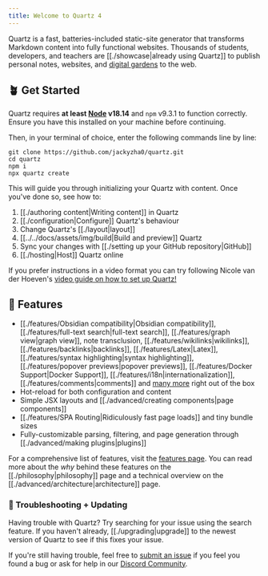 ```yaml
---
title: Welcome to Quartz 4
---
```


Quartz is a fast, batteries-included static-site generator that transforms Markdown content into fully functional websites. Thousands of students, developers, and teachers are [[./showcase|already using Quartz]] to publish personal notes, websites, and [digital gardens](https://jzhao.xyz/posts/networked-thought) to the web.

## 🪴 Get Started

Quartz requires **at least [Node](https://nodejs.org/) v18.14** and `npm` v9.3.1 to function correctly. Ensure you have this installed on your machine before continuing.

Then, in your terminal of choice, enter the following commands line by line:

```shell
git clone https://github.com/jackyzha0/quartz.git
cd quartz
npm i
npx quartz create
```

This will guide you through initializing your Quartz with content. Once you've done so, see how to:

1. [[./authoring content|Writing content]] in Quartz
2. [[./configuration|Configure]] Quartz's behaviour
3. Change Quartz's [[./layout|layout]]
4. [[../../docs/assets/img/build|Build and preview]] Quartz
5. Sync your changes with [[./setting up your GitHub repository|GitHub]]
6. [[./hosting|Host]] Quartz online

If you prefer instructions in a video format you can try following Nicole van der Hoeven's
[video guide on how to set up Quartz!](https://www.youtube.com/watch?v=6s6DT1yN4dw&t=227s)

## 🔧 Features

- [[./features/Obsidian compatibility|Obsidian compatibility]], [[./features/full-text search|full-text search]], [[./features/graph view|graph view]], note transclusion, [[./features/wikilinks|wikilinks]], [[./features/backlinks|backlinks]], [[./features/Latex|Latex]], [[./features/syntax highlighting|syntax highlighting]], [[./features/popover previews|popover previews]], [[./features/Docker Support|Docker Support]], [[./features/i18n|internationalization]], [[./features/comments|comments]] and [many more](./features) right out of the box
- Hot-reload for both configuration and content
- Simple JSX layouts and [[./advanced/creating components|page components]]
- [[./features/SPA Routing|Ridiculously fast page loads]] and tiny bundle sizes
- Fully-customizable parsing, filtering, and page generation through [[./advanced/making plugins|plugins]]

For a comprehensive list of features, visit the [features page](/features). You can read more about the _why_ behind these features on the [[./philosophy|philosophy]] page and a technical overview on the [[./advanced/architecture|architecture]] page.

### 🚧 Troubleshooting + Updating

Having trouble with Quartz? Try searching for your issue using the search feature. If you haven't already, [[./upgrading|upgrade]] to the newest version of Quartz to see if this fixes your issue.

If you're still having trouble, feel free to [submit an issue](https://github.com/jackyzha0/quartz/issues) if you feel you found a bug or ask for help in our [Discord Community](https://discord.gg/cRFFHYye7t).
